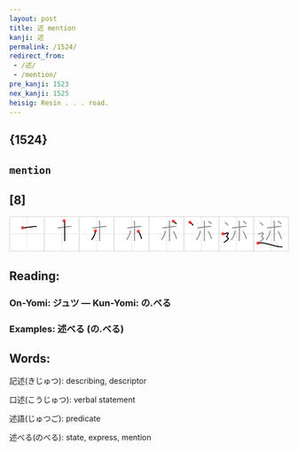 ```yaml
---
layout: post
title: 述 mention
kanji: 述
permalink: /1524/
redirect_from:
 - /述/
 - /mention/
pre_kanji: 1523
nex_kanji: 1525
heisig: Resin . . . road.
---
```


## {1524}

## `mention`

## [8]

<div class="stroke"><img src="../images/E8BFB0.png" /></div>

## Reading:

### On-Yomi: ジュツ &mdash; Kun-Yomi: の.べる

### Examples: 述べる (の.べる)

## Words:

記述(きじゅつ): describing, descriptor

口述(こうじゅつ): verbal statement

述語(じゅつご): predicate

述べる(のべる): state, express, mention
